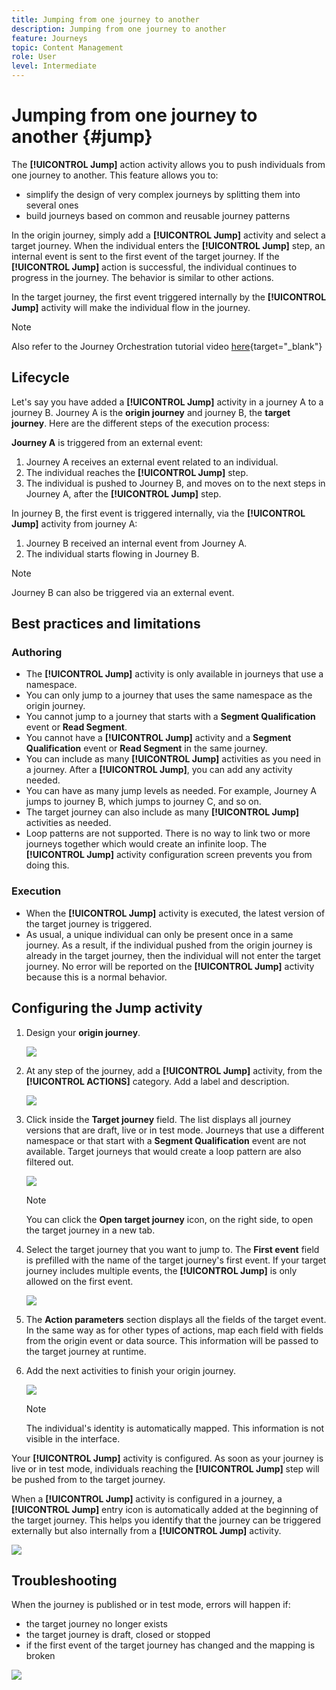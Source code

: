 ```yaml
---
title: Jumping from one journey to another
description: Jumping from one journey to another
feature: Journeys
topic: Content Management
role: User
level: Intermediate
---
```

# Jumping from one journey to another {#jump}

The **[!UICONTROL Jump]** action activity allows you to push individuals from one journey to another. This feature allows you to:

* simplify the design of very complex journeys by splitting them into several ones  
* build journeys based on common and reusable journey patterns

In the origin journey, simply add a **[!UICONTROL Jump]** activity and select a target journey. When the individual enters the **[!UICONTROL Jump]** step, an internal event is sent to the first event of the target journey. If the **[!UICONTROL Jump]** action is successful, the individual continues to progress in the journey. The behavior is similar to other actions.

In the target journey, the first event triggered internally by the **[!UICONTROL Jump]** activity will make the individual flow in the journey.

>[!NOTE]
>
>Also refer to the Journey Orchestration tutorial video [here](https://experienceleague.adobe.com/docs/journey-orchestration-learn/tutorials/building-a-journey/jumping-to-another-journey.html){target="_blank"}

## Lifecycle

Let's say you have added a **[!UICONTROL Jump]** activity in a journey A to a journey B. Journey A is the **origin journey** and journey B, the **target journey**. 
Here are the different steps of the execution process:

**Journey A** is triggered from an external event:

1. Journey A receives an external event related to an individual.
1. The individual reaches the **[!UICONTROL Jump]** step. 
1. The individual is pushed to Journey B, and moves on to the next steps in Journey A, after the **[!UICONTROL Jump]** step.

In journey B, the first event is triggered internally, via the **[!UICONTROL Jump]** activity from journey A:

1. Journey B received an internal event from Journey A.
1. The individual starts flowing in Journey B.

>[!NOTE]
>
>Journey B can also be triggered via an external event.

## Best practices and limitations

### Authoring

* The **[!UICONTROL Jump]** activity is only available in journeys that use a namespace.
* You can only jump to a journey that uses the same namespace as the origin journey.
* You cannot jump to a journey that starts with a **Segment Qualification** event or **Read Segment**. 
* You cannot have a **[!UICONTROL Jump]** activity and a **Segment Qualification** event or **Read Segment** in the same journey.
* You can include as many **[!UICONTROL Jump]** activities as you need in a journey. After a **[!UICONTROL Jump]**, you can add any activity needed.
* You can have as many jump levels as needed. For example, Journey A jumps to journey B, which jumps to journey C, and so on.
* The target journey can also include as many **[!UICONTROL Jump]** activities as needed.
* Loop patterns are not supported. There is no way to link two or more journeys together which would create an infinite loop. The **[!UICONTROL Jump]** activity configuration screen prevents you from doing this.

### Execution

* When the **[!UICONTROL Jump]** activity is executed, the latest version of the target journey is triggered.
* As usual, a unique individual can only be present once in a same journey. As a result, if the individual pushed from the origin journey is already in the target journey, then the individual will not enter the target journey. No error will be reported on the **[!UICONTROL Jump]** activity because this is a normal behavior.

## Configuring the Jump activity

1. Design your **origin journey**.

   ![](../assets/jump1.png)

1. At any step of the journey, add a **[!UICONTROL Jump]** activity, from the **[!UICONTROL ACTIONS]** category. Add a label and description.

   ![](../assets/jump2.png)

1. Click inside the **Target journey** field. 
   The list displays all journey versions that are draft, live or in test mode. Journeys that use a different namespace or that start with a **Segment Qualification** event are not available. Target journeys that would create a loop pattern are also filtered out.

   ![](../assets/jump3.png)

   >[!NOTE]
   >
   >You can click the **Open target journey** icon, on the right side, to open the target journey in a new tab.

1. Select the target journey that you want to jump to.
   The **First event** field is prefilled with the name of the target journey's first event. If your target journey includes multiple events, the **[!UICONTROL Jump]** is only allowed on the first event.

   ![](../assets/jump4.png)

1. The **Action parameters** section displays all the fields of the target event. In the same way as for other types of actions, map each field with fields from the origin event or data source. This information will be passed to the target journey at runtime.
1. Add the next activities to finish your origin journey.

   ![](../assets/jump5.png)


   >[!NOTE]
   >
   >The individual's identity is automatically mapped. This information is not visible in the interface.

Your **[!UICONTROL Jump]** activity is configured. As soon as your journey is live or in test mode, individuals reaching the **[!UICONTROL Jump]** step will be pushed from to the target journey.

When a **[!UICONTROL Jump]** activity is configured in a journey, a **[!UICONTROL Jump]** entry icon is automatically added at the beginning of the target journey. This helps you identify that the journey can be triggered externally but also internally from a **[!UICONTROL Jump]** activity. 

![](../assets/jump7.png)

## Troubleshooting

When the journey is published or in test mode, errors will happen if:
* the target journey no longer exists
* the target journey is draft, closed or stopped
* if the first event of the target journey has changed and the mapping is broken

![](../assets/jump6.png)
